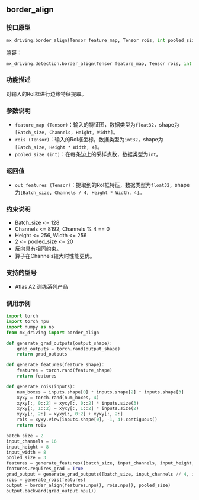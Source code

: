 ## border_align
### 接口原型
```python
mx_driving.border_align(Tensor feature_map, Tensor rois, int pooled_size) -> Tensor
```
兼容：
```python
mx_driving.detection.border_align(Tensor feature_map, Tensor rois, int pooled_size) -> Tensor
```
### 功能描述
对输入的RoI框进行边缘特征提取。
### 参数说明
- `feature_map (Tensor)`：输入的特征图，数据类型为`float32`，shape为`[Batch_size, Channels, Height, Width]`。
- `rois (Tensor)`：输入的RoI框坐标，数据类型为`int32`，shape为`[Batch_size, Height * Width, 4]`。
- `pooled_size (int)`：在每条边上的采样点数，数据类型为`int`。
### 返回值
- `out_features (Tensor)`：提取到的RoI框特征，数据类型为`float32`，shape为`[Batch_size, Channels / 4, Height * Width, 4]`。
### 约束说明
- Batch_size <= 128
- Channels <= 8192, Channels % 4 == 0
- Height <= 256, Width <= 256
- 2 <= pooled_size <= 20
- 反向具有相同约束。
- 算子在Channels较大时性能更优。
### 支持的型号
- Atlas A2 训练系列产品
### 调用示例
```python
import torch
import torch_npu
import numpy as np
from mx_driving import border_align

def generate_grad_outputs(output_shape):
    grad_outputs = torch.rand(output_shape)
    return grad_outputs

def generate_features(feature_shape):
    features = torch.rand(feature_shape)
    return features

def generate_rois(inputs):
    num_boxes = inputs.shape[0] * inputs.shape[2] * inputs.shape[3]
    xyxy = torch.rand(num_boxes, 4)
    xyxy[:, 0::2] = xyxy[:, 0::2] * inputs.size(3)
    xyxy[:, 1::2] = xyxy[:, 1::2] * inputs.size(2)
    xyxy[:, 2:] = xyxy[:, 0:2] + xyxy[:, 2:]
    rois = xyxy.view(inputs.shape[0], -1, 4).contiguous()
    return rois

batch_size = 2
input_channels = 16
input_height = 8
input_width = 8
pooled_size = 3
features = generate_features([batch_size, input_channels, input_height, input_width])
features.requires_grad = True
grad_output = generate_grad_outputs([batch_size, input_channels // 4, input_height * input_width, 4])
rois = generate_rois(features)
output = border_align(features.npu(), rois.npu(), pooled_size)
output.backward(grad_output.npu())
```